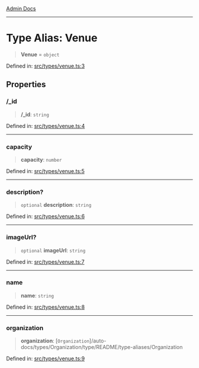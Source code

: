 [Admin Docs](/)

***

# Type Alias: Venue

> **Venue** = `object`

Defined in: [src/types/venue.ts:3](https://github.com/PalisadoesFoundation/talawa-admin/blob/main/src/types/venue.ts#L3)

## Properties

### /_id

> **/_id**: `string`

Defined in: [src/types/venue.ts:4](https://github.com/PalisadoesFoundation/talawa-admin/blob/main/src/types/venue.ts#L4)

***

### capacity

> **capacity**: `number`

Defined in: [src/types/venue.ts:5](https://github.com/PalisadoesFoundation/talawa-admin/blob/main/src/types/venue.ts#L5)

***

### description?

> `optional` **description**: `string`

Defined in: [src/types/venue.ts:6](https://github.com/PalisadoesFoundation/talawa-admin/blob/main/src/types/venue.ts#L6)

***

### imageUrl?

> `optional` **imageUrl**: `string`

Defined in: [src/types/venue.ts:7](https://github.com/PalisadoesFoundation/talawa-admin/blob/main/src/types/venue.ts#L7)

***

### name

> **name**: `string`

Defined in: [src/types/venue.ts:8](https://github.com/PalisadoesFoundation/talawa-admin/blob/main/src/types/venue.ts#L8)

***

### organization

> **organization**: [`Organization`]/auto-docs/types/Organization/type/README/type-aliases/Organization

Defined in: [src/types/venue.ts:9](https://github.com/PalisadoesFoundation/talawa-admin/blob/main/src/types/venue.ts#L9)
